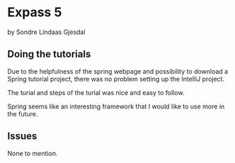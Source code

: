 # Expass 5
by Sondre Lindaas Gjesdal

## Doing the tutorials

Due to the helpfulness of the spring webpage and possibility to download a Spring tutorial project, there was no problem setting up the IntelliJ project.

The turial and steps of the turial was nice and easy to follow.

Spring seems like an interesting framework that I would like to use more in the future.

## Issues

None to mention.
